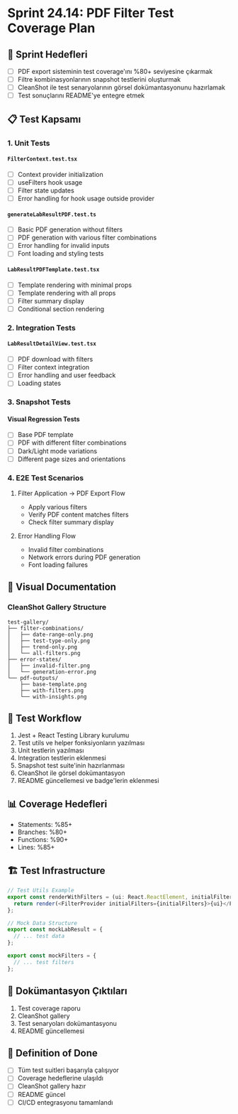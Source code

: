 # Sprint 24.14: PDF Filter Test Coverage Plan

## 🎯 Sprint Hedefleri

- [ ] PDF export sisteminin test coverage'ını %80+ seviyesine çıkarmak
- [ ] Filtre kombinasyonlarının snapshot testlerini oluşturmak
- [ ] CleanShot ile test senaryolarının görsel dokümantasyonunu hazırlamak
- [ ] Test sonuçlarını README'ye entegre etmek

## 📋 Test Kapsamı

### 1. Unit Tests

#### `FilterContext.test.tsx`

- [ ] Context provider initialization
- [ ] useFilters hook usage
- [ ] Filter state updates
- [ ] Error handling for hook usage outside provider

#### `generateLabResultPDF.test.ts`

- [ ] Basic PDF generation without filters
- [ ] PDF generation with various filter combinations
- [ ] Error handling for invalid inputs
- [ ] Font loading and styling tests

#### `LabResultPDFTemplate.test.tsx`

- [ ] Template rendering with minimal props
- [ ] Template rendering with all props
- [ ] Filter summary display
- [ ] Conditional section rendering

### 2. Integration Tests

#### `LabResultDetailView.test.tsx`

- [ ] PDF download with filters
- [ ] Filter context integration
- [ ] Error handling and user feedback
- [ ] Loading states

### 3. Snapshot Tests

#### Visual Regression Tests

- [ ] Base PDF template
- [ ] PDF with different filter combinations
- [ ] Dark/Light mode variations
- [ ] Different page sizes and orientations

### 4. E2E Test Scenarios

1. Filter Application → PDF Export Flow

   - Apply various filters
   - Verify PDF content matches filters
   - Check filter summary display

2. Error Handling Flow
   - Invalid filter combinations
   - Network errors during PDF generation
   - Font loading failures

## 📸 Visual Documentation

### CleanShot Gallery Structure

```
test-gallery/
├── filter-combinations/
│   ├── date-range-only.png
│   ├── test-type-only.png
│   ├── trend-only.png
│   └── all-filters.png
├── error-states/
│   ├── invalid-filter.png
│   └── generation-error.png
└── pdf-outputs/
    ├── base-template.png
    ├── with-filters.png
    └── with-insights.png
```

## 🔄 Test Workflow

1. Jest + React Testing Library kurulumu
2. Test utils ve helper fonksiyonların yazılması
3. Unit testlerin yazılması
4. Integration testlerin eklenmesi
5. Snapshot test suite'inin hazırlanması
6. CleanShot ile görsel dokümantasyon
7. README güncellemesi ve badge'lerin eklenmesi

## 📊 Coverage Hedefleri

- Statements: %85+
- Branches: %80+
- Functions: %90+
- Lines: %85+

## 🏗️ Test Infrastructure

```typescript
// Test Utils Example
export const renderWithFilters = (ui: React.ReactElement, initialFilters?: Filters) => {
  return render(<FilterProvider initialFilters={initialFilters}>{ui}</FilterProvider>);
};

// Mock Data Structure
export const mockLabResult = {
  // ... test data
};

export const mockFilters = {
  // ... test filters
};
```

## 📝 Dokümantasyon Çıktıları

1. Test coverage raporu
2. CleanShot gallery
3. Test senaryoları dokümantasyonu
4. README güncellemesi

## 🎯 Definition of Done

- [ ] Tüm test suitleri başarıyla çalışıyor
- [ ] Coverage hedeflerine ulaşıldı
- [ ] CleanShot gallery hazır
- [ ] README güncel
- [ ] CI/CD entegrasyonu tamamlandı
